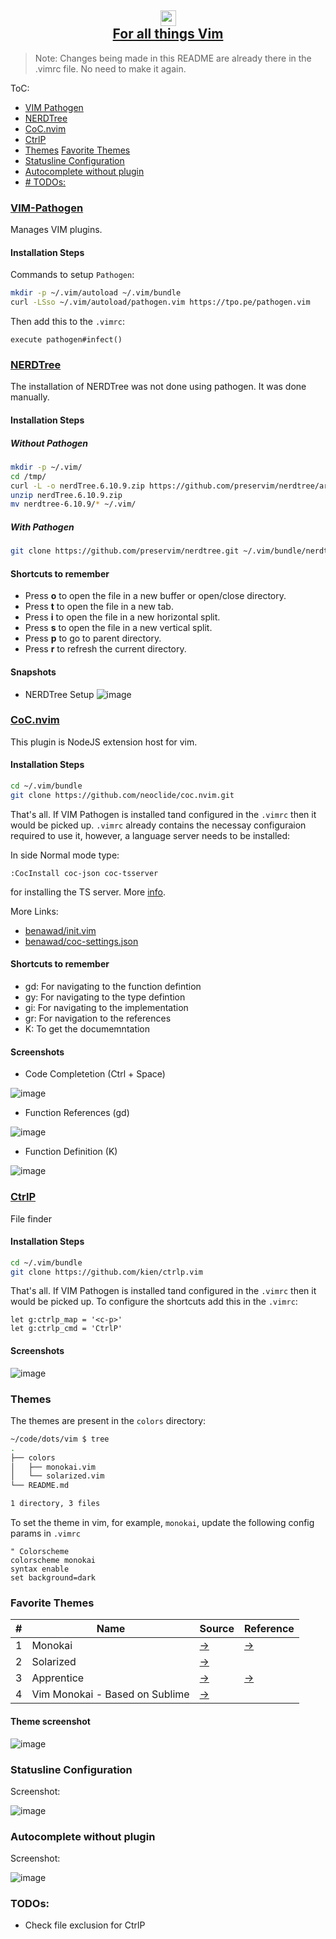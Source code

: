 <h2 align="center">
<img height="25 width="25" src="https://user-images.githubusercontent.com/4998915/113819343-069a5700-972e-11eb-8120-b41c308da95b.png"/>
<br/>
<a href="/vim">For all things Vim</a>
</h4>

> Note: Changes being made in this README are already there in the .vimrc file. No need to make it again.

ToC:
- [VIM Pathogen](#vim-pathogen)
- [NERDTree](#nerdtree)
- [CoC.nvim](#cocnvim)
- [CtrlP](#ctrlp)
- [Themes](#themes)
    [Favorite Themes](#favorite-themes)
- [Statusline Configuration](#statusline-configuration)
- [Autocomplete without plugin](#autocomplete-without-plugin)
- [# TODOs:](#todos)
              
### [VIM-Pathogen](https://github.com/tpope/vim-pathogen)

Manages VIM plugins.

#### Installation Steps
Commands to setup `Pathogen`:

```bash
mkdir -p ~/.vim/autoload ~/.vim/bundle
curl -LSso ~/.vim/autoload/pathogen.vim https://tpo.pe/pathogen.vim
```

Then add this to the `.vimrc`:

```vim
execute pathogen#infect()
```

### [NERDTree](https://github.com/preservim/nerdtree)

The installation of NERDTree was not done using pathogen. It was done manually.

#### Installation Steps
##### Without Pathogen
```bash
mkdir -p ~/.vim/
cd /tmp/
curl -L -o nerdTree.6.10.9.zip https://github.com/preservim/nerdtree/archive/refs/tags/6.10.9.zip
unzip nerdTree.6.10.9.zip
mv nerdtree-6.10.9/* ~/.vim/
```
##### With Pathogen
```bash
git clone https://github.com/preservim/nerdtree.git ~/.vim/bundle/nerdtree
```           
              
#### Shortcuts to remember
- Press **o** to open the file in a new buffer or open/close directory.
- Press **t** to open the file in a new tab.
- Press **i** to open the file in a new horizontal split.
- Press **s** to open the file in a new vertical split.
- Press **p** to go to parent directory.
- Press **r** to refresh the current directory.


#### Snapshots
- NERDTree Setup
![image](https://user-images.githubusercontent.com/4998915/113415153-3cf96e80-93dc-11eb-8e8e-486255b6bdb5.png)



### [CoC.nvim](https://github.com/neoclide/coc.nvim#quick-start)

This plugin is NodeJS extension host for vim.

#### Installation Steps

```bash
cd ~/.vim/bundle
git clone https://github.com/neoclide/coc.nvim.git
```

That's all. If VIM Pathogen is installed tand configured in the `.vimrc` then it would be picked up.
`.vimrc` already contains the necessay configuraion required to use it, however, a language server needs to be installed:

In side Normal mode type:
```vim
:CocInstall coc-json coc-tsserver
```

for installing the TS server. More [info](https://github.com/neoclide/coc.nvim#quick-start).

More Links:
- [benawad/init.vim](https://gist.github.com/benawad/b768f5a5bbd92c8baabd363b7e79786f)
- [benawad/coc-settings.json](https://gist.github.com/benawad/e187dd887f256a6a002905ec7f22ad76)


#### Shortcuts to remember
- gd: For navigating to the function defintion
- gy: For navigating to the type defintion
- gi: For navigating to the implementation
- gr: For navigation to the references
-  K: To get the documemntation

#### Screenshots
- Code Completetion (Ctrl + Space)

![image](https://user-images.githubusercontent.com/4998915/113676477-5404be80-9671-11eb-9843-5285819ccbd3.png)

- Function References (gd)

![image](https://user-images.githubusercontent.com/4998915/113676598-7f87a900-9671-11eb-9614-6402537c914c.png)


- Function Definition (K)

![image](https://user-images.githubusercontent.com/4998915/113676707-a1812b80-9671-11eb-8af4-6768a5da5dfc.png)

### [CtrlP](https://github.com/kien/ctrlp.vim)

File finder

#### Installation Steps

```bash
cd ~/.vim/bundle
git clone https://github.com/kien/ctrlp.vim
```

That's all. If VIM Pathogen is installed tand configured in the `.vimrc` then it would be picked up. To configure the shortcuts
add this in the `.vimrc`:

```vim
let g:ctrlp_map = '<c-p>'
let g:ctrlp_cmd = 'CtrlP'
```

#### Screenshots

![image](https://user-images.githubusercontent.com/4998915/113676997-ee650200-9671-11eb-9739-7458f7157fba.png)

### Themes

The themes are present in the `colors` directory:
```bash
~/code/dots/vim $ tree
.
├── colors
│   ├── monokai.vim
│   └── solarized.vim
└── README.md

1 directory, 3 files
```

To set the theme in vim, for example, `monokai`, update the following config params in `.vimrc`

```vim
" Colorscheme
colorscheme monokai 
syntax enable
set background=dark
```

### Favorite Themes

|#|Name|Source|Reference|
|-|----|------|---------|
|1|Monokai|[→](https://github.com/mom0tomo/dotfiles/blob/master/vim/.vim/colors/monokai.vim)|[→](https://vimcolors.com/642/monokai/dark)|
|2|Solarized|[→](https://github.com/altercation/vim-colors-solarized/blob/master/colors/solarized.vim)| |
|3|Apprentice|[→](https://github.com/romainl/Apprentice)|[→](https://github.com/romainl/vim-rnb)|
|4|Vim Monokai - Based on Sublime|[→](https://github.com/crusoexia/vim-monokai)||


#### Theme screenshot
![image](https://user-images.githubusercontent.com/4998915/113415172-48e53080-93dc-11eb-9a6a-e4771faa1c73.png)

### Statusline Configuration
Screenshot:

![image](https://user-images.githubusercontent.com/4998915/126040385-5a028020-1c97-41fd-b106-64bce14ae5a6.png)

### Autocomplete without plugin
Screenshot:
     
![image](https://user-images.githubusercontent.com/4998915/126040454-d06c069c-1a9d-4462-b934-2787cd214d8c.png)


     
### TODOs:
- Check file exclusion for CtrlP

